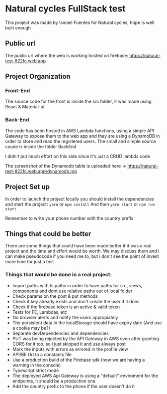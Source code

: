 # Natural cycles FullStack test

This project was made by Ismael Fuentes for Natural cycles, hope is well built enough

## Public url

The public url where the web is working hosted on firebase: https://natural-test-822fc.web.app

## Project Organization

### Front-End

The source code for the front is inside the src folder, it was made using React & Material-ui

### Back-End

The code has been hosted in AWS Lambda functions, using a simple API Gateway to expose them to the web app and they are using a DynamoDB in order to store and read the registered users.
The small and simple source coude is inside the folder BackEnd

I didn't put much effort on this side since it's just a CRUD lambda code

The screenshot of the Dynamodb table is uploaded here -> https://natural-test-822fc.web.app/dynamodb.jpg

## Project Set up

In order to launch the project locally you should install the dependencies and start the project:
`yarn` or `npm install`
And then
`yarn start` or `npm run start`

Remember to write your phone number with the country prefix

## Things that could be better

There are some things that could have been made better if it was a real project and the time and effort would be worth.
We may discuss them and i can make pseudocode if you need me to, but i don't see the point of invest more time for just a test

### Things that would be done in a real project:

- Import paths with ts paths in order to have paths for src, views, components and dont use relative paths out of local folder
- Check params on the post & put methods
- Check if key already exists and don't create the user if it does
- Check if the firebase token is an active & valid token
- Tests for FE, Lambdas, etc
- No browser alerts and notify the users appropiately
- The persistent data in the localStorage should have expiry date (And use a cookie may be?)
- Separate devDependencies and dependencies
- PUT was being rejected by the API Gateway in AWS even after granting CORS for it too, so i just skipped it and use always post
- Mark the inputs with errors as errored in the profile view
- API/BE Url to a constants file
- Use a production build of the Firebase sdk (now we are having a warning in the console)
- Typescript strict mode
- The deployed AWS Api Gateway is using a "default" enviroment for the endpoints, it should be a production one
- Add the country prefix to the phone if the user doesn't do it
